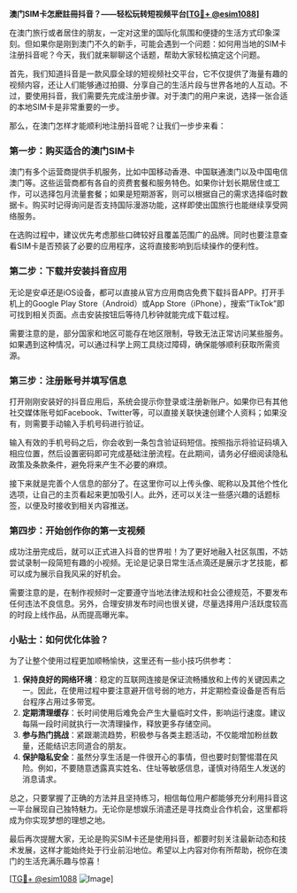 **澳门SIM卡怎麽註冊抖音？——轻松玩转短视频平台[[TG💪+ @esim1088](https://t.me/s/esim1088)]**

在澳门旅行或者居住的朋友，一定对这里的国际化氛围和便捷的生活方式印象深刻。但如果你是刚到澳门不久的新手，可能会遇到一个问题：如何用当地的SIM卡注册抖音呢？今天，我们就来聊聊这个话题，帮助大家轻松搞定这个问题。

首先，我们知道抖音是一款风靡全球的短视频社交平台，它不仅提供了海量有趣的视频内容，还让人们能够通过拍摄、分享自己的生活片段与世界各地的人互动。不过，要使用抖音，我们需要先完成注册步骤。对于澳门的用户来说，选择一张合适的本地SIM卡是非常重要的一步。

那么，在澳门怎样才能顺利地注册抖音呢？让我们一步步来看：

### 第一步：购买适合的澳门SIM卡

澳门有多个运营商提供手机服务，比如中国移动香港、中国联通澳门以及中国电信澳门等。这些运营商都有各自的资费套餐和服务特色。如果你计划长期居住或工作，可以选择包月流量套餐；如果是短期游客，则可以根据自己的需求选择临时数据卡。购买时记得询问是否支持国际漫游功能，这样即使出国旅行也能继续享受网络服务。

在选购过程中，建议优先考虑那些口碑较好且覆盖范围广的品牌。同时也要注意查看SIM卡是否预装了必要的应用程序，这将直接影响到后续操作的便利性。

### 第二步：下载并安装抖音应用

无论是安卓还是iOS设备，都可以直接从官方应用商店免费下载抖音APP。打开手机上的Google Play Store（Android）或App Store（iPhone），搜索“TikTok”即可找到相关页面。点击安装按钮后等待几秒钟就能完成下载过程。

需要注意的是，部分国家和地区可能存在地区限制，导致无法正常访问某些服务。如果遇到这种情况，可以通过科学上网工具绕过障碍，确保能够顺利获取所需资源。

### 第三步：注册账号并填写信息

打开刚刚安装好的抖音应用后，系统会提示你登录或注册新账户。如果你已有其他社交媒体账号如Facebook、Twitter等，可以直接关联快速创建个人资料；如果没有，则需要手动输入手机号码进行验证。

输入有效的手机号码之后，你会收到一条包含验证码短信。按照指示将验证码填入相应位置，然后设置密码即可完成基础注册流程。在此期间，请务必仔细阅读隐私政策及条款条件，避免将来产生不必要的麻烦。

接下来就是完善个人信息的部分了。在这里你可以上传头像、昵称以及其他个性化选项，让自己的主页看起来更加吸引人。此外，还可以关注一些感兴趣的话题标签，以便及时接收到相关内容推送。

### 第四步：开始创作你的第一支视频

成功注册完成后，就可以正式进入抖音的世界啦！为了更好地融入社区氛围，不妨尝试录制一段简短有趣的小视频。无论是记录日常生活点滴还是展示才艺技能，都可以成为展示自我风采的好机会。

需要注意的是，在制作视频时一定要遵守当地法律法规和社会公德规范，不要发布任何违法不良信息。另外，合理安排发布时间也很关键，尽量选择用户活跃度较高的时段上线作品，从而提高曝光率。

### 小贴士：如何优化体验？

为了让整个使用过程更加顺畅愉快，这里还有一些小技巧供参考：

1. **保持良好的网络环境**：稳定的互联网连接是保证流畅播放和上传的关键因素之一。因此，在使用过程中要注意避开信号弱的地方，并定期检查设备是否有后台程序占用过多带宽。
2. **定期清理缓存**：长时间使用后难免会产生大量临时文件，影响运行速度。建议每隔一段时间就执行一次清理操作，释放更多存储空间。
3. **参与热门挑战**：紧跟潮流趋势，积极参与各类主题活动，不仅能增加粉丝数量，还能结识志同道合的朋友。
4. **保护隐私安全**：虽然分享生活是一件很开心的事情，但也要时刻警惕潜在风险。例如，不要随意透露真实姓名、住址等敏感信息，谨慎对待陌生人发送的消息请求。

总之，只要掌握了正确的方法并且坚持练习，相信每位用户都能够充分利用抖音这一平台展现自己独特魅力。无论你是想娱乐消遣还是寻找商业合作机会，这里都将成为你实现梦想的理想之地。

最后再次提醒大家，无论是购买SIM卡还是使用抖音，都要时刻关注最新动态和技术发展，这样才能始终处于行业前沿地位。希望以上内容对你有所帮助，祝你在澳门的生活充满乐趣与惊喜！

[[TG💪+ @esim1088](https://t.me/s/esim1088) ![Image](https://i.postimg.cc/4NQfJmqS/Snipaste-2025-05-13-00-14-12.png)]